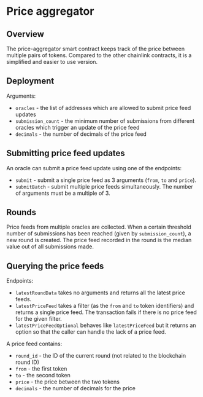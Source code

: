 # Price aggregator

## Overview

The price-aggregator smart contract keeps track of the price between multiple pairs of tokens.
Compared to the other chainlink contracts, it is a simplified and easier to use version.

## Deployment

Arguments:
- `oracles` - the list of addresses which are allowed to submit price feed updates
- `submission_count` - the minimum number of submissions from different oracles which trigger an update of the price feed
- `decimals` - the number of decimals of the price feed

## Submitting price feed updates

An oracle can submit a price feed update using one of the endpoints:
- `submit` - submit a single price feed as 3 arguments (`from`, `to` and `price`).
- `submitBatch` - submit multiple price feeds simultaneously. The number of arguments must be a multiple of 3.

## Rounds

Price feeds from multiple oracles are collected. When a certain threshold number of submissions has been reached (given by `submission_count`), a new round is created.
The price feed recorded in the round is the median value out of all submissions made.

## Querying the price feeds

Endpoints:
- `latestRoundData` takes no arguments and returns all the latest price feeds.
- `latestPriceFeed` takes a filter (as the `from` and `to` token identifiers) and returns a single price feed. The transaction fails if there is no price feed for the given filter.
- `latestPriceFeedOptional` behaves like `latestPriceFeed` but it returns an option so that the caller can handle the lack of a price feed.

A price feed contains:
- `round_id` - the ID of the current round (not related to the blockchain round ID)
- `from` - the first token
- `to` - the second token
- `price` - the price between the two tokens
- `decimals` - the number of decimals for the price
